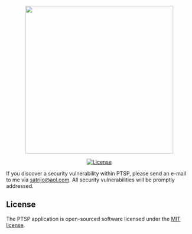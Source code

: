 <p align="center"><a href="https://ptsp.joglohub.com" target="_blank"><img src="https://i.ibb.co/SfGvVnX/screenshot-ptsp-joglohub-com-2021-09-22-12-28-14.png" width="400"></a></p>

<p align="center">
<a href="https://packagist.org/packages/laravel/framework"><img src="https://img.shields.io/packagist/l/laravel/framework" alt="License"></a>
</p>

If you discover a security vulnerability within PTSP, please send an e-mail to me via [satrijo@aol.com](mailto:satrijo@aol.com). All security vulnerabilities will be promptly addressed.

## License

The PTSP application is open-sourced software licensed under the [MIT license](https://opensource.org/licenses/MIT).
